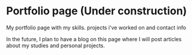 # Portfolio page (Under construction)
My portfolio page with my skills. projects i've worked on and contact info

In the future, I plan to have a blog on this page where I will post articles about my studies and personal projects.
